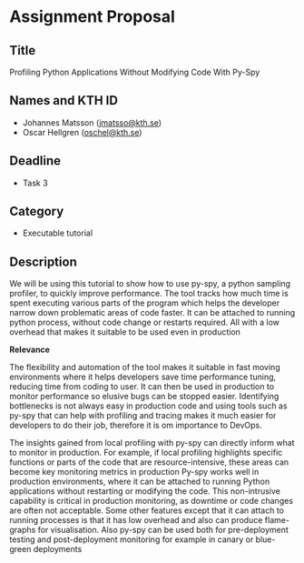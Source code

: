 # Assignment Proposal

## Title

Profiling Python Applications Without Modifying Code With Py-Spy

## Names and KTH ID

  - Johannes Matsson (jmatsso@kth.se)
  - Oscar Hellgren (oschel@kth.se)

## Deadline

- Task 3

## Category

- Executable tutorial

## Description

We will be using this tutorial to show how to use py-spy, a python sampling profiler, to quickly improve performance. The tool tracks how much time is spent executing various parts of the program which helps the developer narrow down problematic areas of code faster. It can be attached to running python process, without code change or restarts required. All with a low overhead that makes it suitable to be used even in production

**Relevance**

The flexibility and automation of the tool makes it suitable in fast moving environments where it helps developers save time performance tuning, reducing time from coding to user. It can then be used in production to monitor performance so elusive bugs can be stopped easier. Identifying bottlenecks is not always easy in production code and using tools such as py-spy that can help with profiling and tracing makes it much easier for developers to do their job, therefore it is om importance to DevOps.

The insights gained from local profiling with py-spy can directly inform what to monitor in production. For example, if local profiling highlights specific functions or parts of the code that are resource-intensive, these areas can become key monitoring metrics in production
Py-spy works well in production environments, where it can be attached to running Python applications without restarting or modifying the code. This non-intrusive capability is critical in production monitoring, as downtime or code changes are often not acceptable.
Some other features except that it can attach to running processes is that it has low overhead and also can produce flame-graphs for visualisation. Also py-spy can be used both for pre-deployment testing and post-deployment monitoring for example in canary or blue-green deployments